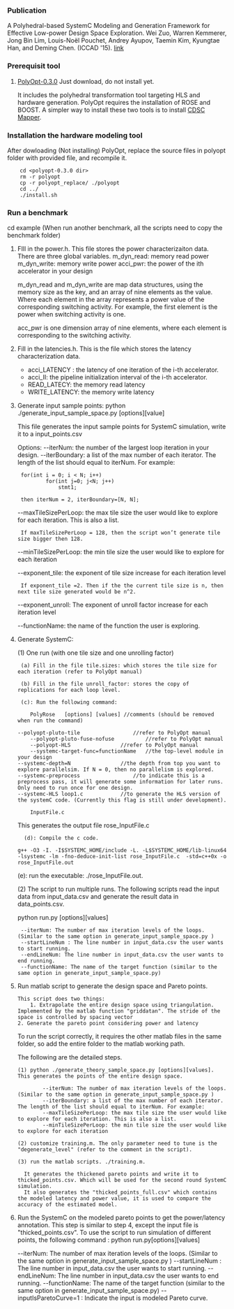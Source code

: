 ### Publication
 A Polyhedral-based SystemC Modeling and Generation Framework for Effective Low-power Design Space Exploration. Wei Zuo, Warren Kemmerer, Jong Bin Lim, Louis-Noël Pouchet, Andrey Ayupov, Taemin Kim, Kyungtae Han, and Deming Chen. (ICCAD '15). [link](http://dl.acm.org/citation.cfm?id=2840870) 

### Prerequisit tool
1. [PolyOpt-0.3.0](http://web.cs.ucla.edu/~pouchet/software/polyopthls/download/polyopt-0.3.0.tar.gz)
    Just download, do not install yet.

    It includes the polyhedral transformation tool targeting HLS and hardware generation. PolyOpt requires the installation of ROSE and BOOST. A simpler way to install these two tools is to install [CDSC Mapper](http://cadlab.cs.ucla.edu/mapper/).


### Installation the hardware modeling tool

After dowloading (Not installing) PolyOpt, replace the source files in polyopt folder with provided file, and recompile it.
    
        cd <polyopt-0.3.0 dir>
        rm -r polyopt
        cp -r polyopt_replace/ ./polyopt
        cd ../
        ./install.sh

### Run a benchmark
cd example (When run another benchmark, all the scripts need to copy the benchmark folder)

1. FIll in the power.h. This file stores the power characterizaiton data. 
There are three global variables.
	m_dyn_read: memory read power
	m_dyn_write: memory write power
	acci_pwr: the power of the ith accelerator in your design

   	m_dyn_read and m_dyn_write are map data structures, using the memory size as the key, and an array of nine elements as the value. Where each element in the array represents a power value of the corresponding switching activity. For example, the first element is the power when switching activity is one. 
	
	acc_pwr is one dimension array of nine elements, where each element is corresponding to the switching activity.
	
2. Fill in the latencies.h. This is the file which stores the latency characterization data.

	* acci_LATENCY : the latency of one iteration of the i-th accelerator.
	* acci_II: the pipeline initialization interval of the i-th accelerator.
	* READ_LATECY: the memory read latency
	* WRITE_LATENCY: the memory write latency
	
3. Generate input sample points:
    python ./generate_input_sample_space.py [options][value]
    
    This file generates the input sample points for SystemC simulation, write it to a input_points.csv
    
    Options:
        --iterNum: the number of the largest loop iteration in your design. 
        --iterBoundary: a list of the max number of each iterator. The length of the list should equal to iterNum. For example:
        
        for(int i = 0; i < N; i++)
				for(int j=0; j<N; j++)
					stmt1;

		then iterNum = 2, iterBoundary=[N, N];
		
	--maxTileSizePerLoop: the max tile size the user would like to explore for each iteration. This is also a list.
	
		If maxTileSizePerLoop = 128, then the script won’t generate tile size bigger then 128.
		
	--minTileSizePerLoop: the min tile size the user would like to explore for each iteration
	
	--exponent_tile: the exponent of tile size increase for each iteration level
	
		If exponent_tile =2. Then if the the current tile size is n, then next tile size generated would be n^2.
		
	--exponent_unroll: The exponent of unroll factor increase for each iteration level
	
	--functionName: the name of the function the user is exploring.

4. Generate SystemC:

    (1) One run (with one tile size and one unrolling factor)
        
        (a) Fill in the file tile.sizes: which stores the tile size for each iteration (refer to PolyOpt manual)
        
        (b) Fill in the file unroll_factor: stores the copy of replications for each loop level.
        
        (c): Run the following command:

	       PolyRose   [options] [values] //comments (should be removed when run the command)
	
	   --polyopt-pluto-tile   				//refer to PolyOpt manual
           --polyopt-pluto-fuse-nofuse 			//refer to PolyOpt manual
           --polyopt-HLS 				//refer to PolyOpt manual
           --systemc-target-func=functionName 	//the top-level module in your design
	   --systemc-depth=N 				//the depth from top you want to explore parallelsim. If N = 0, then no parallelism is explored. 
	   --systemc-preprocess 				//to indicate this is a preprocess pass, it will generate some information for later runs. Only need to run once for one design.
	   --systemc-HLS loop1.c			//to generate the HLS version of the systemC code. (Currently this flag is still under development).
	       
	       InputFile.c	

    This generates the output file rose_InputFile.c
    
         (d): Compile the c code.
        
      ```
      g++ -O3 -I. -I$SYSTEMC_HOME/include -L. -L$SYSTEMC_HOME/lib-linux64 -lsystemc -lm -fno-deduce-init-list rose_InputFile.c  -std=c++0x -o rose_InputFile.out
      ```
	 (e): run the executable: ./rose_InputFile.out.
	   

    (2) The script to run multiple runs. The following scripts read the input data from input_data.csv and generate the result data in data_points.csv.
    
	python run.py [options][values]
	
		--iterNum: The number of max iteration levels of the loops. (Similar to the same option in generate_input_sample_space.py )
		--startLineNum : The line number in input_data.csv the user wants to start running.
		--endLineNum: The line number in input_data.csv the user wants to end running.
		--functionName: The name of the target function (similar to the same option in generate_input_sample_space.py)
		
 5. Run matlab script to generate the design space and Pareto points.
    
        This script does two things:
            1. Extrapolate the entire design space using triangulation. Implemented by the matlab function "griddatan". The stride of the space is controlled by spacing vector
    	2. Generate the pareto point considering power and latency

    To run the script correctly, it requires the other matlab files in the same folder, so add the entire folder to the matlab working path. 
    
    The following are the detailed steps.
    
        (1) python ./generate_theory_sample_space.py [options][values]. This generates the points of the entire design space. 
        
                --iterNum: The number of max iteration levels of the loops. (Similar to the same option in generate_input_sample_space.py )
                --iterBoundary: a list of the max number of each iterator. The length of the list should equal to iterNum. For example:
		        --maxTileSizePerLoop: the max tile size the user would like to explore for each iteration. This is also a list.	
		        --minTileSizePerLoop: the min tile size the user would like to explore for each iteration
		        
		(2) customize training.m. The only parameter need to tune is the "degenerate_level" (refer to the comment in the script).
		
		(3) run the matlab scripts. ./training.m.
		
		  It generates the thickened pareto points and write it to thicked_points.csv. Which will be used for the second round SystemC simulation.
		  It also generates the "thicked_points_full.csv" which contains the modeled latency and power value, it is used to compare the accuracy of the estimated model.
		  
  6. Run the SystemC on the modeled pareto points to get the power/latency annotation.
    This step is similar to step 4, except the input file is "thicked_points.csv". To use the script to run simulation of different points, the following command :
   python run.py[options][values]
   
        --iterNum: The number of max iteration levels of the loops. (Similar to the same option in generate_input_sample_space.py )
        --startLineNum : The line number in input_data.csv the user wants to start running.
        --endLineNum: The line number in input_data.csv the user wants to end running.
        --functionName: The name of the target function (similar to the same option in generate_input_sample_space.py)
        --inputIsParetoCurve=1 : Indicate the input is modeled Pareto curve.
		  
		
		        
